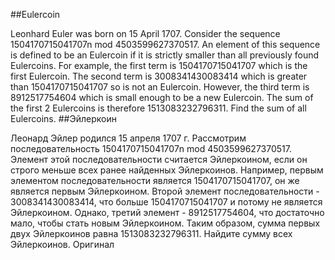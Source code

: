 ##Eulercoin

Leonhard Euler was born on 15 April 1707.
Consider the sequence 1504170715041707n mod 4503599627370517.
An element of this sequence is defined to be an Eulercoin if it is strictly smaller than all previously found Eulercoins.
For example, the first term is 1504170715041707 which is the first Eulercoin.  The second term is 3008341430083414 which is greater than 1504170715041707 so is not an Eulercoin.  However, the third term is 8912517754604 which is small enough to be a new Eulercoin.
The sum of the first 2 Eulercoins is therefore 1513083232796311.
Find the sum of all Eulercoins.
##Эйлеркоин

Леонард Эйлер родился 15 апреля 1707 г.
Рассмотрим последовательность 1504170715041707n mod 4503599627370517.
Элемент этой последовательности считается Эйлеркоином, если он строго меньше всех ранее найденных Эйлеркоинов.
Например, первым элементом последовательности является 1504170715041707, он же является первым Эйлеркоином. Второй элемент последовательности - 3008341430083414, что больше 1504170715041707 и потому не является Эйлеркоином. Однако, третий элемент - 8912517754604, что достаточно мало, чтобы стать новым Эйлеркоином.
Таким образом, сумма первых двух Эйлеркоинов равна 1513083232796311.
Найдите сумму всех Эйлеркоинов. Оригинал

